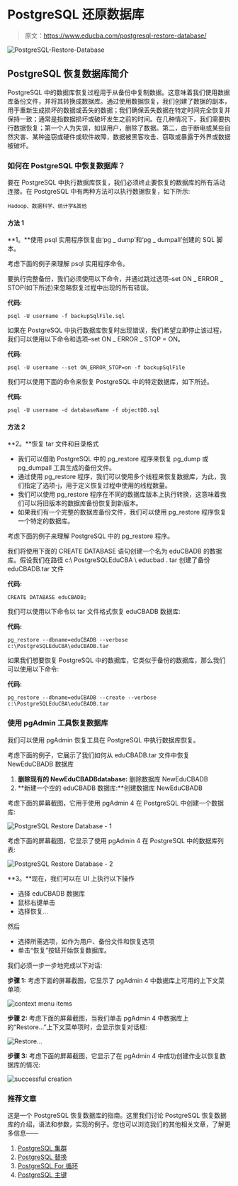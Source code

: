 # PostgreSQL 还原数据库

> 原文：<https://www.educba.com/postgresql-restore-database/>

![PostgreSQL-Restore-Database](img/a5fb12a7b3f994ec152fb1946a655095.png)



## PostgreSQL 恢复数据库简介

PostgreSQL 中的数据库恢复过程用于从备份中复制数据。这意味着我们使用数据库备份文件，并将其转换成数据库。通过使用数据恢复，我们创建了数据的副本，用于重新生成损坏的数据或丢失的数据；我们确保丢失数据在特定时间完全恢复并保持一致；通常是指数据损坏或破坏发生之前的时间。在几种情况下，我们需要执行数据恢复；第一个人为失误，如误用户，删除了数据。第二，由于断电或某些自然灾害、某种盗窃或硬件或软件故障，数据被黑客攻击、窃取或暴露于外界或数据被破坏。

### 如何在 PostgreSQL 中恢复数据库？

要在 PostgreSQL 中执行数据库恢复，我们必须终止要恢复的数据库的所有活动连接。在 PostgreSQL 中有两种方法可以执行数据恢复，如下所示:

<small>Hadoop、数据科学、统计学&其他</small>

#### 方法 1

**1。**使用 psql 实用程序恢复由‘pg _ dump’和‘pg _ dumpall’创建的 SQL 脚本。

考虑下面的例子来理解 psql 实用程序命令。

要执行完整备份，我们必须使用以下命令，并通过跳过选项–set ON _ ERROR _ STOP(如下所述)来忽略恢复过程中出现的所有错误。

**代码:**

`psql
-U username
-f backupSqlFile.sql`

如果在 PostgreSQL 中执行数据库恢复时出现错误，我们希望立即停止该过程，我们可以使用以下命令和选项–set ON _ ERROR _ STOP = ON。

**代码:**

`psql
-U username
--set ON_ERROR_STOP=on
-f backupSqlFile`

我们可以使用下面的命令来恢复 PostgreSQL 中的特定数据库，如下所述。

**代码:**

`psql
-U username
-d databaseName
-f objectDB.sql`

#### 方法 2

**2。**恢复 tar 文件和目录格式

*   我们可以借助 PostgreSQL 中的 pg_restore 程序来恢复 pg_dump 或 pg_dumpall 工具生成的备份文件。
*   通过使用 pg_restore 程序，我们可以使用多个线程来恢复数据库，为此，我们指定了选项-j，用于定义恢复过程中使用的线程数量。
*   我们可以使用 pg_restore 程序在不同的数据库版本上执行转换，这意味着我们可以将旧版本的数据库备份恢复到新版本。
*   如果我们有一个完整的数据库备份文件，我们可以使用 pg_restore 程序恢复一个特定的数据库。

考虑下面的例子来理解 PostgreSQL 中的 pg_restore 程序。

我们将使用下面的 CREATE DATABASE 语句创建一个名为 eduCBADB 的数据库。假设我们在路径 c:\ PostgreSQLEduCBA \ educbad . tar 创建了备份 eduCBADB.tar 文件

**代码:**

`CREATE DATABASE eduCBADB;`

我们可以使用以下命令以 tar 文件格式恢复 eduCBADB 数据库:

**代码:**

`pg_restore
--dbname=eduCBADB
--verbose c:\PostgreSQLEduCBA\eduCBADB.tar`

如果我们想要恢复 PostgreSQL 中的数据库，它类似于备份的数据库，那么我们可以使用以下命令:

**代码:**

`pg_restore
--dbname=eduCBADB
--create
--verbose c:\PostgreSQLEduCBA\eduCBADB.tar`

### 使用 pgAdmin 工具恢复数据库

我们可以使用 pgAdmin 恢复工具在 PostgreSQL 中执行数据库恢复。

考虑下面的例子，它展示了我们如何从 eduCBADB.tar 文件中恢复 NewEduCBADB 数据库

1.  **删除现有的 NewEduCBADBdatabase:** 删除数据库 NewEduCBADB
2.  **新建一个空的 eduCBADB 数据库:**创建数据库 NewEduCBADB

考虑下面的屏幕截图，它用于使用 pgAdmin 4 在 PostgreSQL 中创建一个数据库:

![PostgreSQL Restore Database - 1](img/7746125d4a0e4e124bd806635f3e0c2a.png)



考虑下面的屏幕截图，它显示了使用 pgAdmin 4 在 PostgreSQL 中的数据库列表:

![PostgreSQL Restore Database - 2](img/13858b7fbc852974d6402c04c23d2ef1.png)



**3。**现在，我们可以在 UI 上执行以下操作

*   选择 eduCBADB 数据库
*   鼠标右键单击
*   选择恢复…

然后

*   选择所需选项，如作为用户、备份文件和恢复选项
*   单击“恢复”按钮开始恢复数据库。

我们必须一步一步地完成以下对话:

**步骤 1:** 考虑下面的屏幕截图，它显示了 pgAdmin 4 中数据库上可用的上下文菜单项:

![context menu items](img/895ece1e4ae19a70b806c6d3c046b8e5.png)



**步骤 2:** 考虑下面的屏幕截图，当我们单击 pgAdmin 4 中数据库上的“Restore…”上下文菜单项时，会显示恢复对话框:

![Restore…](img/06c92f52c4657e9d2800e670c8ce1dda.png)



**步骤 3:** 考虑下面的屏幕截图，它显示了在 pgAdmin 4 中成功创建作业以恢复数据库的情况:

![successful creation](img/4353485debf96d8dafab9a2b9071b535.png)



### 推荐文章

这是一个 PostgreSQL 恢复数据库的指南。这里我们讨论 PostgreSQL 恢复数据库的介绍，语法和参数，实现的例子。您也可以浏览我们的其他相关文章，了解更多信息——

1.  [PostgreSQL 集群](https://www.educba.com/postgresql-cluster/)
2.  [PostgreSQL 替换](https://www.educba.com/postgresql-replace/)
3.  [PostgreSQL For 循环](https://www.educba.com/postgresql-for-loop/)
4.  [PostgreSQL 主键](https://www.educba.com/postgresql-primary-key/)